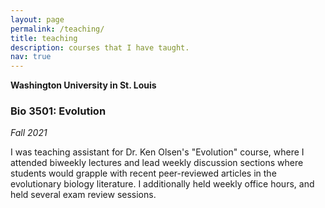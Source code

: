 ```yaml
---
layout: page
permalink: /teaching/
title: teaching
description: courses that I have taught.
nav: true
---
```


**Washington University in St. Louis**

### **Bio 3501: Evolution**

_Fall 2021_

I was teaching assistant for Dr. Ken Olsen's "Evolution" course, where I attended biweekly lectures and lead weekly discussion sections where students would grapple with recent peer-reviewed articles in the evolutionary biology literature. I additionally held weekly office hours, and held several exam review sessions.
